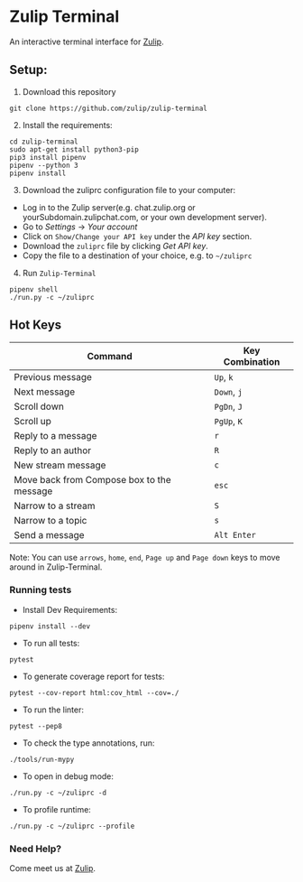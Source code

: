 # Zulip Terminal

An interactive terminal interface for [Zulip](https://zulipchat.com).

 ## Setup:
  1. Download this repository
  ```
  git clone https://github.com/zulip/zulip-terminal
  ```

  2. Install the requirements:
  ```
  cd zulip-terminal
  sudo apt-get install python3-pip
  pip3 install pipenv
  pipenv --python 3
  pipenv install
  ```

  3. Download the zuliprc configuration file to your computer:

  - Log in to the Zulip server(e.g. chat.zulip.org or yourSubdomain.zulipchat.com, or your own development server).
  - Go to _Settings_ -> _Your account_
  - Click on `Show/Change your API key` under the _API key_ section.
  - Download the `zuliprc` file by clicking _Get API key_.
  - Copy the file to a destination of your choice, e.g. to `~/zuliprc`


  4. Run `Zulip-Terminal`
  ```
  pipenv shell
  ./run.py -c ~/zuliprc
  ```

## Hot Keys
| Command | Key Combination |
| ------- | --------------- |
| Previous message | `Up`, `k` |
| Next message | `Down`, `j` |
| Scroll down | `PgDn`, `J` |
| Scroll up | `PgUp`, `K` |
| Reply to a message | `r` |
| Reply to an author | `R` |
| New stream message | `c` |
| Move back from Compose box to the message | `esc` |
| Narrow to a stream | `S` |
| Narrow to a topic | `s` |
| Send a message | `Alt Enter` |

Note: You can use `arrows`, `home`, `end`, `Page up` and `Page down` keys to move around in Zulip-Terminal.

### Running tests

* Install Dev Requirements:
```
pipenv install --dev
```

* To run all tests:
```
pytest
```

* To generate coverage report for tests:
```
pytest --cov-report html:cov_html --cov=./
```

* To run the linter:
```
pytest --pep8
```

* To check the type annotations, run:
```
./tools/run-mypy
```

* To open in debug mode:
```
./run.py -c ~/zuliprc -d
```

* To profile runtime:
```
./run.py -c ~/zuliprc --profile
```

### **Need Help?**
Come meet us at [Zulip](https://chat.zulip.org/#narrow/stream/206-zulip-terminal).
